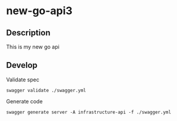 # new-go-api3

## Description

This is my new go api

## Develop

Validate spec
```
swagger validate ./swagger.yml
```

Generate code
```
swagger generate server -A infrastructure-api -f ./swagger.yml
```
